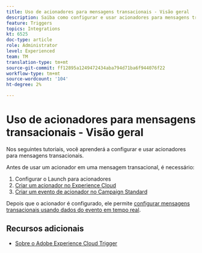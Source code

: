 ```yaml
---
title: Uso de acionadores para mensagens transacionais - Visão geral
description: Saiba como configurar e usar acionadores para mensagens transacionais.
feature: Triggers
topics: Integrations
kt: 6525
doc-type: article
role: Administrator
level: Experienced
team: TM
translation-type: tm+mt
source-git-commit: ff12895a1249472434aba794d71ba6f944076f22
workflow-type: tm+mt
source-wordcount: '104'
ht-degree: 2%

---
```



# Uso de acionadores para mensagens transacionais - Visão geral

Nos seguintes tutoriais, você aprenderá a configurar e usar acionadores para mensagens transacionais.

Antes de usar um acionador em uma mensagem transacional, é necessário:

1. Configurar o Launch para acionadores
2. [Criar um acionador no Experience Cloud](/help/integrations/create-a-trigger-in-experience-cloud.md)
3. [Criar um evento de acionador no Campaign Standard](/help/integrations/create-a-trigger-event.md)

Depois que o acionador é configurado, ele permite [configurar mensagens transacionais usando dados do evento em tempo real](/help/integrations/configure-transactional-messages-using-realtime-event-data.md).

## Recursos adicionais

* [Sobre o Adobe Experience Cloud Trigger](https://experienceleague.adobe.com/docs/campaign-standard/using/integrating-with-adobe-cloud/working-with-campaign-and-triggers/about-adobe-experience-cloud-triggers.html?lang=en#integrating-with-adobe-cloud)

